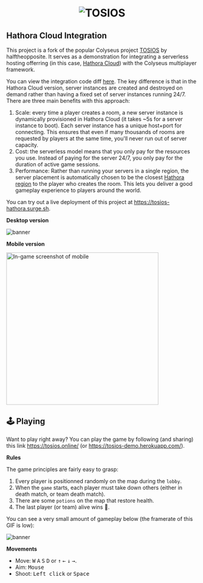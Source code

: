 # <p align="center"><img alt="TOSIOS" src="images/title.png" /></p>

## Hathora Cloud Integration

This project is a fork of the popular Colyseus project [TOSIOS](https://github.com/halftheopposite/TOSIOS) by halftheopposite. It serves as a demonstration for integrating a serverless hosting offerring (in this case, [Hathora Cloud](https://hathora.dev/docs)) with the Colyseus multiplayer framework.

You can view the integration code diff [here](https://github.com/hathora/TOSIOS-hathora/commit/8997ee00ae535bcef1eb0c4186602b78e958e744). The key difference is that in the Hathora Cloud version, server instances are created and destroyed on demand rather than having a fixed set of server instances running 24/7. There are three main benefits with this approach:
1. Scale: every time a player creates a room, a new server instance is dynamically provisioned in Hathora Cloud (it takes ~5s for a server instance to boot). Each server instance has a unique host+port for connecting. This ensures that even if many thousands of rooms are requested by players at the same time, you'll never run out of server capacity.
2. Cost: the serverless model means that you only pay for the resources you use. Instead of paying for the server 24/7, you only pay for the duration of active game sessions.
3. Performance: Rather than running your servers in a single region, the server placement is automatically chosen to be the closest [Hathora region](https://hathora.dev/docs/faq/scale-globally) to the player who creates the room. This lets you deliver a good gameplay experience to players around the world.

You can try out a live deployment of this project at https://tosios-hathora.surge.sh.

**Desktop version**

![banner](images/banner.jpg "In-game screenshot of desktop")

**Mobile version**

<img src="images/mobile.jpg" alt="In-game screenshot of mobile" width="400"/>

## 🕹️ Playing

Want to play right away? You can play the game by following (and sharing) this link https://tosios.online/ (or https://tosios-demo.herokuapp.com/).

**Rules**

The game principles are fairly easy to grasp:

1. Every player is positionned randomly on the map during the `lobby`.
2. When the `game` starts, each player must take down others (either in death match, or team death match).
3. There are some `potions` on the map that restore health.
4. The last player (or team) alive wins 🎉.

You can see a very small amount of gameplay below (the framerate of this GIF is low):

![banner](images/game.gif "An in-game animation")

**Movements**

- Move: <kbd>W</kbd> <kbd>A</kbd> <kbd>S</kbd> <kbd>D</kbd> or <kbd>↑</kbd> <kbd>←</kbd> <kbd>↓</kbd> <kbd>→</kbd>.
- Aim: <kbd>Mouse</kbd>
- Shoot: <kbd>Left click</kbd> or <kbd>Space</kbd>
